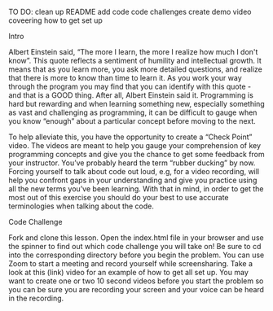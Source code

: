 TO DO:
clean up README
add code code challenges
create demo video coveering how to get set up

Intro

Albert Einstein said, “The more I learn, the more I realize how much I don't know”. This quote reflects a sentiment of humility and intellectual growth. It means that as you learn more, you ask more detailed questions, and realize that there is more to know than time to learn it. As you work your way through the program you may find that you can identify with this quote - and that is a GOOD thing. After all, Albert Einstein said it. Programming is hard but rewarding and when learning something new, especially something as vast and challenging as programming, it can be difficult to gauge when you know “enough” about a particular concept before moving to the next. 

To help alleviate this, you have the opportunity to create a “Check Point” video. The videos are meant to help you gauge your comprehension of key programming concepts and give you the chance to get some feedback from your instructor. You’ve probably heard the term “rubber ducking” by now. Forcing yourself to talk about code out loud, e.g, for a video recording, will help you confront gaps in your understanding and give you practice using all the new terms you’ve been learning. With that in mind, in order to get the most out of this exercise you should do your best to use accurate terminologies when talking about the code.

Code Challenge 

Fork and clone this lesson. Open the index.html file in your browser and use the spinner to find out which code challenge you will take on! Be sure to cd into the corresponding directory before you begin the problem. You can use Zoom to start a meeting and record yourself while screensharing. Take a look at this (link) video for an example of how to get all set up. You may want to create one or two 10 second videos before you start the problem so you can be sure you are recording your screen and your voice can be heard in the recording.
